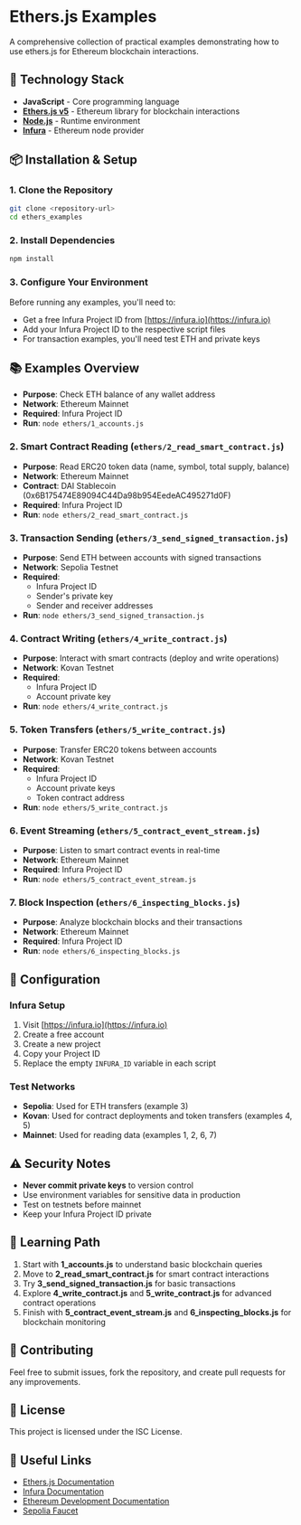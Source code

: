 # Ethers.js Examples

A comprehensive collection of practical examples demonstrating how to use ethers.js for Ethereum blockchain interactions.

## 🚀 Technology Stack

- **JavaScript** - Core programming language
- **[Ethers.js v5](https://docs.ethers.io/v5/)** - Ethereum library for blockchain interactions
- **[Node.js](https://nodejs.org/en/)** - Runtime environment
- **[Infura](https://infura.io/)** - Ethereum node provider

## 📦 Installation & Setup

### 1. Clone the Repository

```bash
git clone <repository-url>
cd ethers_examples
```

### 2. Install Dependencies

```bash
npm install
```

### 3. Configure Your Environment

Before running any examples, you'll need to:

- Get a free Infura Project ID from [https://infura.io](https://infura.io)
- Add your Infura Project ID to the respective script files
- For transaction examples, you'll need test ETH and private keys

## 📚 Examples Overview

- **Purpose**: Check ETH balance of any wallet address
- **Network**: Ethereum Mainnet
- **Required**: Infura Project ID
- **Run**: `node ethers/1_accounts.js`

### 2. **Smart Contract Reading** (`ethers/2_read_smart_contract.js`)

- **Purpose**: Read ERC20 token data (name, symbol, total supply, balance)
- **Network**: Ethereum Mainnet
- **Contract**: DAI Stablecoin (0x6B175474E89094C44Da98b954EedeAC495271d0F)
- **Required**: Infura Project ID
- **Run**: `node ethers/2_read_smart_contract.js`

### 3. **Transaction Sending** (`ethers/3_send_signed_transaction.js`)

- **Purpose**: Send ETH between accounts with signed transactions
- **Network**: Sepolia Testnet
- **Required**:
  - Infura Project ID
  - Sender's private key
  - Sender and receiver addresses
- **Run**: `node ethers/3_send_signed_transaction.js`

### 4. **Contract Writing** (`ethers/4_write_contract.js`)

- **Purpose**: Interact with smart contracts (deploy and write operations)
- **Network**: Kovan Testnet
- **Required**:
  - Infura Project ID
  - Account private key
- **Run**: `node ethers/4_write_contract.js`

### 5. **Token Transfers** (`ethers/5_write_contract.js`)

- **Purpose**: Transfer ERC20 tokens between accounts
- **Network**: Kovan Testnet
- **Required**:
  - Infura Project ID
  - Account private keys
  - Token contract address
- **Run**: `node ethers/5_write_contract.js`

### 6. **Event Streaming** (`ethers/5_contract_event_stream.js`)

- **Purpose**: Listen to smart contract events in real-time
- **Network**: Ethereum Mainnet
- **Required**: Infura Project ID
- **Run**: `node ethers/5_contract_event_stream.js`

### 7. **Block Inspection** (`ethers/6_inspecting_blocks.js`)

- **Purpose**: Analyze blockchain blocks and their transactions
- **Network**: Ethereum Mainnet
- **Required**: Infura Project ID
- **Run**: `node ethers/6_inspecting_blocks.js`

## 🔧 Configuration

### Infura Setup

1. Visit [https://infura.io](https://infura.io)
2. Create a free account
3. Create a new project
4. Copy your Project ID
5. Replace the empty `INFURA_ID` variable in each script

### Test Networks

- **Sepolia**: Used for ETH transfers (example 3)
- **Kovan**: Used for contract deployments and token transfers (examples 4, 5)
- **Mainnet**: Used for reading data (examples 1, 2, 6, 7)

## ⚠️ Security Notes

- **Never commit private keys** to version control
- Use environment variables for sensitive data in production
- Test on testnets before mainnet
- Keep your Infura Project ID private

## 📖 Learning Path

1. Start with **1_accounts.js** to understand basic blockchain queries
2. Move to **2_read_smart_contract.js** for smart contract interactions
3. Try **3_send_signed_transaction.js** for basic transactions
4. Explore **4_write_contract.js** and **5_write_contract.js** for advanced contract operations
5. Finish with **5_contract_event_stream.js** and **6_inspecting_blocks.js** for blockchain monitoring

## 🤝 Contributing

Feel free to submit issues, fork the repository, and create pull requests for any improvements.

## 📄 License

This project is licensed under the ISC License.

## 🔗 Useful Links

- [Ethers.js Documentation](https://docs.ethers.io/v5/)
- [Infura Documentation](https://docs.infura.io/)
- [Ethereum Development Documentation](https://ethereum.org/developers/)
- [Sepolia Faucet](https://sepoliafaucet.com/)
